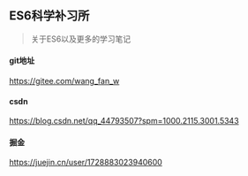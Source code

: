 ## ES6科学补习所

> 关于ES6以及更多的学习笔记





#### git地址

https://gitee.com/wang_fan_w

#### csdn

https://blog.csdn.net/qq_44793507?spm=1000.2115.3001.5343

#### 掘金

https://juejin.cn/user/1728883023940600

